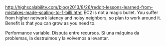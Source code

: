 http://highscalability.com/blog/2013/8/26/reddit-lessons-learned-from-mistakes-made-scaling-to-1-billi.html
EC2 is not a magic bullet. You suffer from higher network latency and noisy neighbors, so plan to work around it. Benefit is that you can grow as you need to.


Performance variable. Disputa entre recursos.
Si una máquina da problemas, la destruímos y la volvemos a levantar.
